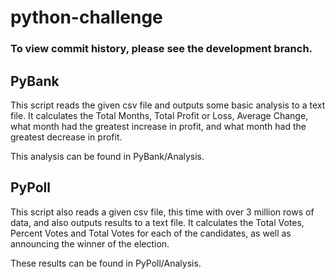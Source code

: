 # python-challenge

### To view commit history, please see the development branch.

## PyBank
This script reads the given csv file and outputs some basic analysis to a text file.
It calculates the Total Months, Total Profit or Loss, Average Change, what month had the greatest increase in profit, 
and what month had the greatest decrease in profit.

This analysis can be found in PyBank/Analysis.

## PyPoll
This script also reads a given csv file, this time with over 3 million rows of data, and also outputs results to a text file.
It calculates the Total Votes, Percent Votes and Total Votes for each of the candidates, as well as announcing the winner of the election.

These results can be found in PyPoll/Analysis.